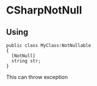 # CSharpNotNull
## Using
```
public class MyClass:NotNullable
{
  [NotNull]
  string str;
}
```

This can throw exception

